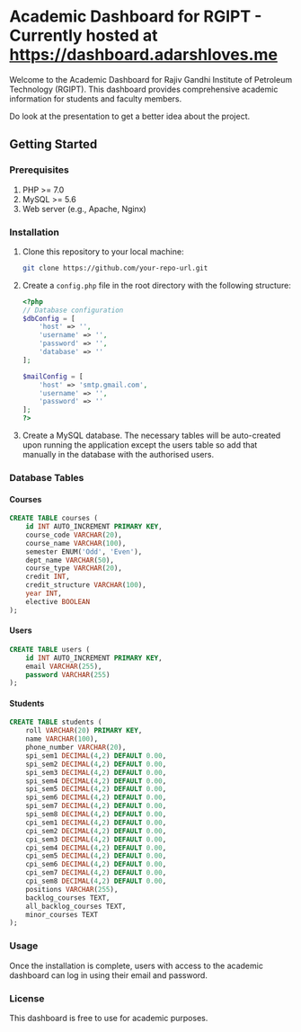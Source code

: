 # Academic Dashboard for RGIPT - Currently hosted at https://dashboard.adarshloves.me

Welcome to the Academic Dashboard for Rajiv Gandhi Institute of Petroleum Technology (RGIPT). This dashboard provides comprehensive academic information for students and faculty members.

Do look at the presentation to get a better idea about the project.

## Getting Started

### Prerequisites

1. PHP >= 7.0
2. MySQL >= 5.6
3. Web server (e.g., Apache, Nginx)

### Installation

1. Clone this repository to your local machine:

    ```bash
    git clone https://github.com/your-repo-url.git
    ```

2. Create a `config.php` file in the root directory with the following structure:

    ```php
    <?php
    // Database configuration
    $dbConfig = [
        'host' => '',
        'username' => '',
        'password' => '',
        'database' => ''
    ];

    $mailConfig = [
        'host' => 'smtp.gmail.com',
        'username' => '',
        'password' => ''
    ];
    ?>
    ```

3. Create a MySQL database. The necessary tables will be auto-created upon running the application except the users table so add that manually in the database with the authorised users.

### Database Tables

#### Courses

```sql
CREATE TABLE courses (
    id INT AUTO_INCREMENT PRIMARY KEY,
    course_code VARCHAR(20),
    course_name VARCHAR(100),
    semester ENUM('Odd', 'Even'),
    dept_name VARCHAR(50),
    course_type VARCHAR(20),
    credit INT,
    credit_structure VARCHAR(100),
    year INT,
    elective BOOLEAN
);
```


#### Users

```sql
CREATE TABLE users (
    id INT AUTO_INCREMENT PRIMARY KEY,
    email VARCHAR(255),
    password VARCHAR(255)
);
```

#### Students

```sql
CREATE TABLE students (
    roll VARCHAR(20) PRIMARY KEY,
    name VARCHAR(100),
    phone_number VARCHAR(20),
    spi_sem1 DECIMAL(4,2) DEFAULT 0.00,
    spi_sem2 DECIMAL(4,2) DEFAULT 0.00,
    spi_sem3 DECIMAL(4,2) DEFAULT 0.00,
    spi_sem4 DECIMAL(4,2) DEFAULT 0.00,
    spi_sem5 DECIMAL(4,2) DEFAULT 0.00,
    spi_sem6 DECIMAL(4,2) DEFAULT 0.00,
    spi_sem7 DECIMAL(4,2) DEFAULT 0.00,
    spi_sem8 DECIMAL(4,2) DEFAULT 0.00,
    cpi_sem1 DECIMAL(4,2) DEFAULT 0.00,
    cpi_sem2 DECIMAL(4,2) DEFAULT 0.00,
    cpi_sem3 DECIMAL(4,2) DEFAULT 0.00,
    cpi_sem4 DECIMAL(4,2) DEFAULT 0.00,
    cpi_sem5 DECIMAL(4,2) DEFAULT 0.00,
    cpi_sem6 DECIMAL(4,2) DEFAULT 0.00,
    cpi_sem7 DECIMAL(4,2) DEFAULT 0.00,
    cpi_sem8 DECIMAL(4,2) DEFAULT 0.00,
    positions VARCHAR(255),
    backlog_courses TEXT,
    all_backlog_courses TEXT,
    minor_courses TEXT
);
```

### Usage

Once the installation is complete, users with access to the academic dashboard can log in using their email and password.

### License

This dashboard is free to use for academic purposes.
